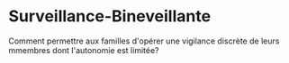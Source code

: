 # Surveillance-Bineveillante
Comment permettre aux familles d'opérer une vigilance discrète de leurs mmembres dont l'autonomie est limitée?
